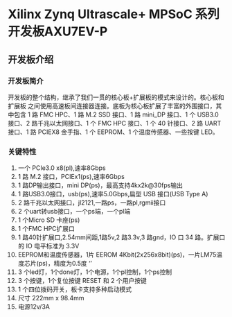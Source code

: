 # Xilinx Zynq Ultrascale+ MPSoC 系列开发板AXU7EV-P
## 开发板介绍
### 开发板简介
开发板的整个结构，继承了我们一贯的核心板+扩展板的模式来设计的。核心板和扩展板
之间使用高速板间连接器连接。底板为核心板扩展了丰富的外围接口，其中包含 1 路 FMC HPC、1 路 M.2 SSD 接口、1
路 mini_DP 接口、1 个 USB3.0 接口、2 路千兆以太网接口、1 个 FMC HPC 接口、1 个 40
针接口、2 路 UART 接口、1 路 PCIEX8 金手指、1 个 EEPROM、1 个温度传感器、一些按键
LED。
### 关键特性
 1. 一个 PCIe3.0 x8(pl),速率8Gbps
 2. 1 路 M.2 接口，PCIEx1(ps),速率6Gbps 
 3. 1 路DP输出接口，mini DP(ps)，最高支持4kx2k@30fps输出 
 4. 1 路USB3.0接口，usb(ps),速率5.0Gbps,扁型 USB 接口(USB Type A) 
 5. 2 路千兆以太网接口，jl2121,一路ps，一路pl,rgmii接口  
 6. 2 个uart转usb接口，一个ps端，一个pl端
 7. 1 个Micro SD 卡座(ps) 
 8. 1 个FMC HPC扩展口
 9. 1 路40针扩展口,2.54mm间距,1路5v,2 路3.3v,3 路gnd，IO 口 34 路。扩展口的 IO 电平标准为 3.3V   
 10. EEPROM和温度传感器，1片 EEROM 4Kbit(2x256x8bit)(ps)，一片LM75温度芯片(ps)，精度为0.5度 ‘’
 11. 3 个led灯，1个done灯，1个电源，1个pl控制，1个ps控制
 12. 3 个按键，1个复位按键 RESET 和 2 个用户按键  
 13. 1 个四位拨码开关，板卡支持多种启动模式
 14. 尺寸 222mm x 98.4mm
 15. 电源12v/3A
 
